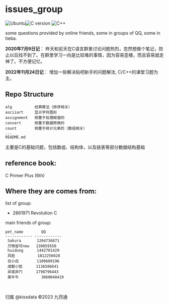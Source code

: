 # issues_group

![Ubuntu](https://img.shields.io/badge/Ubuntu-22.04+-E95420?style=social&logo=ubuntu&logoColor=E95420)![C version](https://img.shields.io/badge/gcc-c11%20c17-blue.svg?style=Plastic&logo=C&logoColor=white)  ![C++](https://img.shields.io/badge/g++-c++17%20c++20-blue.svg?style=Plastic&logo=c%2B%2B&logoColor=white)

some questions provided by online friends, some in groups of QQ, some in tieba.

**2020年7月9日记**：
昨天和前天在C语言群里讨论问题热烈，忽然想做个笔记，防止以后找不到了。在群里学习一向是比较难的事情，因为容易歪楼，而且容易就走神了。不方便记忆。

**2022年11月24日记**：
增加一些解决贴吧新手的问题解法, C/C++的课堂习题为主。


## Repo Structure

```
alg          经典算法（排序相关）
asciiart     显示字符图形
assignment   侧重于处理赋值的
convert      侧重于数据转换的
count        侧重于统计元素的（数组相关）
...
README.md
```

主要是C的基础问题，包括数组、结构体，以及链表等部分数据结构基础

## reference book:
 C Primer Plus (6th)

## Where they are comes from:

list of group:
* 2861971  Revolution C         


main friends of group:

```
pet_name        QQ
------------ ------------
 Sakura       1204736871
 万物皆可new   130059550
 huidong      1442701429
 风轻          1812256028
 白小白        1109609196
 成都小犹      1136506641
 异或非门      1798796443
 美牛牛		  3060048419
```

&nbsp;

归属 @kissdata &copy;2023 九窍通
